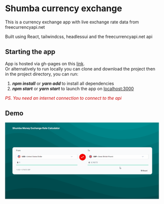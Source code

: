 # Shumba currency exchange

This is a currency exchange app with live exchange rate data from freecurrencyapi.net

Built using React, tailwindcss, headlessui and the freecurrencyapi.net api

## Starting the app

App is hosted via gh-pages on this [link](https://stanmpakati.github.io/shumba-currency-exchange/). <br>
Or alternatively to run locally you can clone and download the project then in the project directory, you can run:

<ol>
<li><i style="font-weight: bold">npm install</i> or <i style="font-weight: bold">yarn add </i>  to install all dependencies</li>
<li><i style="font-weight: bold">npm start</i> or <i style="font-weight: bold">yarn start</i> to launch the app on <u>localhost:3000</u></li>
</ol>

<i style="color: #CC0000">PS. You need an internet connection to connect to the api</i>

## Demo

![Short demo](smerc.gif)
